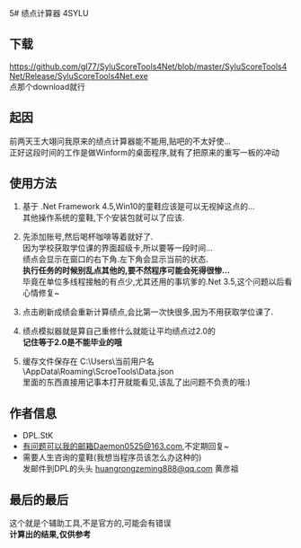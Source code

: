 5# 绩点计算器 4SYLU

## 下载
https://github.com/gI77/SyluScoreTools4Net/blob/master/SyluScoreTools4Net/Release/SyluScoreTools4Net.exe <br />
点那个download就行

## 起因
前两天王大翊问我原来的绩点计算器能不能用,贴吧的不太好使...<br />
正好这段时间的工作是做Winform的桌面程序,就有了把原来的重写一板的冲动

## 使用方法
1.  基于 .Net Framework 4.5,Win10的童鞋应该是可以无视掉这点的...<br />
    其他操作系统的童鞋,下个安装包就可以了应该.
2.  先添加账号,然后喝杯咖啡等着就好了.<br />
    因为学校获取学位课的界面超级卡,所以要等一段时间...<br />
    绩点会显示在窗口的右下角.左下角会显示当前的状态.<br />
    **执行任务的时候别乱点其他的,要不然程序可能会死得很惨...**<br />
    毕竟在单位多线程接触的有点少,尤其还用的事坑爹的.Net 3.5,这个问题以后看心情修复~

3.  点击刷新成绩会重新计算绩点,会比第一次快很多,因为不用获取学位课了.

4.  绩点模拟器就是算自己重修什么就能让平均绩点过2.0的<br />
    **记住等于2.0是不能毕业的哦**

5.  缓存文件保存在 C:\Users\当前用户名\AppData\Roaming\ScroeTools\Data.json<br />
    里面的东西直接用记事本打开就能看见,该乱了出问题不负责的哦:)

## 作者信息
* DPL.StK
* 有问题可以我的邮箱Daemon0525@163.com,不定期回复~
* 需要人生咨询的童鞋(我想当程序员该怎么办这种的)<br />
  发邮件到DPL的头头 huangrongzeming888@qq.com 黄彦祖

## 最后的最后
这个就是个辅助工具,不是官方的,可能会有错误<br />
**计算出的结果,仅供参考**
